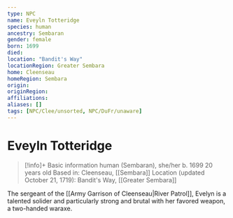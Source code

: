```yaml
---
type: NPC
name: Eveyln Totteridge
species: human
ancestry: Sembaran
gender: female
born: 1699
died: 
location: "Bandit's Way"
locationRegion: Greater Sembara
home: Cleenseau
homeRegion: Sembara
origin:
originRegion:
affiliations: 
aliases: []
tags: [NPC/Clee/unsorted, NPC/DuFr/unaware]
---
```


# Eveyln Totteridge
>[!info]+ Basic information
>human (Sembaran), she/her
>b. 1699
>20 years old
>Based in: Cleenseau, [[Sembara]]
>Location (updated October 21, 1719): Bandit's Way, [[Greater Sembara]]

The sergeant of the [[Army Garrison of Cleenseau|River Patrol]], Evelyn is a talented solider and particularly strong and brutal with her favored weapon, a two-handed waraxe.